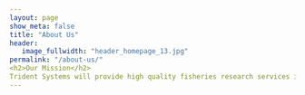 ```yaml
---
layout: page
show_meta: false
title: "About Us"
header:
   image_fullwidth: "header_homepage_13.jpg"
permalink: "/about-us/"
<h2>Our Mission</h2>
Trident Systems will provide high quality fisheries research services in support of effective and efficient management of New Zealand fisheries
---
```


